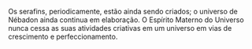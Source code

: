 ﻿Os serafins, periodicamente, estão ainda sendo criados; o universo de Nébadon ainda continua em elaboração. O Espírito Materno do Universo nunca cessa as suas atividades criativas em um universo em vias de crescimento e perfeccionamento.